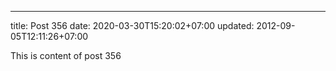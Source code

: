 ---
title: Post 356
date: 2020-03-30T15:20:02+07:00
updated: 2012-09-05T12:11:26+07:00

This is content of post 356